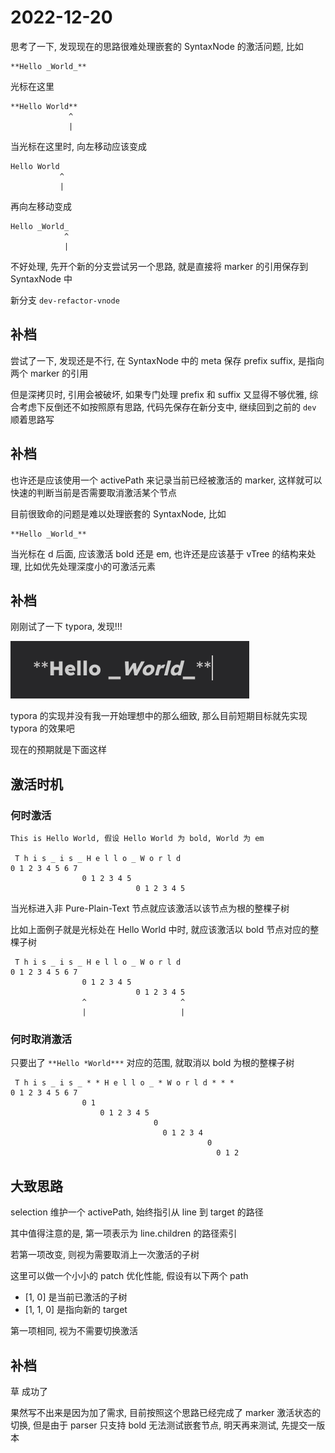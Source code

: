 # 2022-12-20

思考了一下, 发现现在的思路很难处理嵌套的 SyntaxNode 的激活问题, 比如

```text
**Hello _World_**
```

光标在这里

```text
**Hello World**
             ^
             |
```

当光标在这里时, 向左移动应该变成

```text
Hello World
           ^
           |
```

再向左移动变成

```text
Hello _World_
            ^
            |
```

不好处理, 先开个新的分支尝试另一个思路, 就是直接将 marker 的引用保存到 SyntaxNode 中

新分支 `dev-refactor-vnode`

## 补档

尝试了一下, 发现还是不行, 在 SyntaxNode 中的 meta 保存 prefix suffix, 是指向两个 marker 的引用

但是深拷贝时, 引用会被破坏, 如果专门处理 prefix 和 suffix 又显得不够优雅, 综合考虑下反倒还不如按照原有思路, 代码先保存在新分支中, 继续回到之前的 `dev` 顺着思路写

## 补档

也许还是应该使用一个 activePath 来记录当前已经被激活的 marker, 这样就可以快速的判断当前是否需要取消激活某个节点

目前很致命的问题是难以处理嵌套的 SyntaxNode, 比如

```text
**Hello _World_**
```

当光标在 d 后面, 应该激活 bold 还是 em, 也许还是应该基于 vTree 的结构来处理, 比如优先处理深度小的可激活元素

## 补档

刚刚试了一下 typora, 发现!!!

![typora](source/img/Snipaste_2022-12-20_19-30-03.png)

typora 的实现并没有我一开始理想中的那么细致, 那么目前短期目标就先实现 typora 的效果吧

现在的预期就是下面这样

## 激活时机

### 何时激活

```text
This is Hello World, 假设 Hello World 为 bold, World 为 em

 T h i s _ i s _ H e l l o _ W o r l d
0 1 2 3 4 5 6 7
                0 1 2 3 4 5
                            0 1 2 3 4 5
```

当光标进入非 Pure-Plain-Text 节点就应该激活以该节点为根的整棵子树

比如上面例子就是光标处在 Hello World 中时, 就应该激活以 bold 节点对应的整棵子树

```text
 T h i s _ i s _ H e l l o _ W o r l d
0 1 2 3 4 5 6 7
                0 1 2 3 4 5
                            0 1 2 3 4 5
                ^                     ^
                |                     |
```

### 何时取消激活

只要出了 `**Hello *World***` 对应的范围, 就取消以 bold 为根的整棵子树

```text
 T h i s _ i s _ * * H e l l o _ * W o r l d * * *
0 1 2 3 4 5 6 7
                0 1
                    0 1 2 3 4 5
                                0
                                  0 1 2 3 4
                                            0
                                              0 1 2
```

## 大致思路

selection 维护一个 activePath, 始终指引从 line 到 target 的路径

其中值得注意的是, 第一项表示为 line.children 的路径索引

若第一项改变, 则视为需要取消上一次激活的子树

这里可以做一个小小的 patch 优化性能, 假设有以下两个 path

- [1, 0] 是当前已激活的子树
- [1, 1, 0] 是指向新的 target

第一项相同, 视为不需要切换激活

## 补档

草 成功了

果然写不出来是因为加了需求, 目前按照这个思路已经完成了 marker 激活状态的切换, 但是由于 parser 只支持 bold 无法测试嵌套节点, 明天再来测试, 先提交一版本
